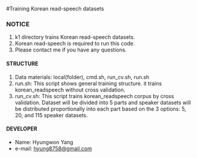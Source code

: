 #Training Korean read-speech datasets


### NOTICE
1. k1 directory trains Korean read-speech datasets.
2. Korean read-speech is required to run this code.
2. Please contact me if you have any questions.


#### STRUCTURE
1. Data materials: local(folder), cmd.sh, run_cv.sh, run.sh
2. run.sh: This script shows general training structure. it trains korean_readspeech without cross validation.
3. run_cv.sh: This script trains korean_readspeech corpus by cross validation. Dataset will be divided into 5 parts and speaker datasets will be distributed proportionally into each part based on the 3 options: 5, 20, and 115 speaker datasets.


#### DEVELOPER
- Name: Hyungwon Yang
- e-mail: hyung8758@gmail.com

